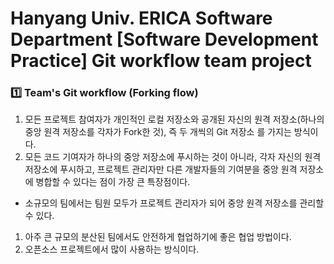 # Hanyang Univ. ERICA Software Department [Software Development Practice] Git workflow team project

### 1️⃣ Team's Git workflow (Forking flow)

1. 모든 프로젝트 참여자가 개인적인 로컬 저장소와 공개된 자신의 원격 저장소(하나의 중앙 원격 저장소를 각자가 Fork한 것), 즉 두 개씩의 Git 저장소 를 가지는 방식이다.
1. 모든 코드 기여자가 하나의 중앙 저장소에 푸시하는 것이 아니라, 각자 자신의 원격 저장소에 푸시하고, 프로젝트 관리자만 다른 개발자들의 기여분을 중앙 원격 저장소에 병합할 수 있다는 점이 가장 큰 특장점이다.
  - 소규모의 팀에서는 팀원 모두가 프로젝트 관리자가 되어 중앙 원격 저장소를 관리할 수 있다.
1. 아주 큰 규모의 분산된 팀에서도 안전하게 협업하기에 좋은 협업 방법이다.
1. 오픈소스 프로젝트에서 많이 사용하는 방식이다.
